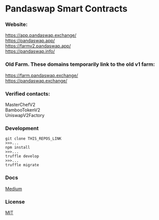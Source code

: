 # Pandaswap Smart Contracts

### Website:  
https://app.pandaswap.exchange/  
https://pandaswap.app/  
https://farmv2.pandaswap.app/  
https://pandaswap.info/  

### Old Farm. These domains temporarily link to the old v1 farm:  
https://farm.pandaswap.exchange/  
https://pandaswap.exchange/  

### Verified contacts:  
MasterChefV2  
BambooTokenV2  
UniswapV2Factory  

### Development

    git clone THIS_REPOS_LINK
    >>>...
    npm install
    >>>...
    truffle develop
    >>>...
    truffle migrate 
    


### Docs
[Medium](https://medium.com/)

### License
[MIT](LICENSE.txt)
